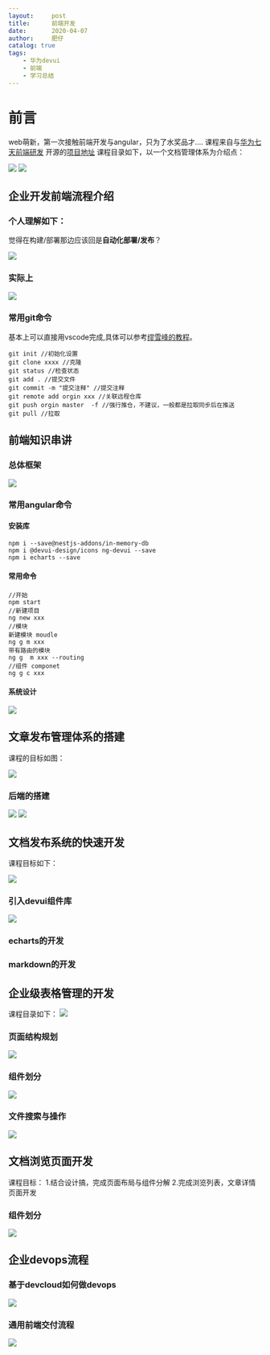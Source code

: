 ```yaml
---
layout:     post
title:      前端开发
date:       2020-04-07
author:     肥仔
catalog: true
tags:
    - 华为devui
    - 前端
    - 学习总结
--- 
```

# 前言
web萌新，第一次接触前端开发与angular，只为了水奖品才....
课程来自与[华为七天前端研发](https://classroom.devcloud.cn-north-4.huaweicloud.com/previewmaterial/be3e0e8882044f1999119e7dea906d3d/class/b0f81317efac46c5a0eb09631011f24d/45aacd113c4a403fb19b4c30bc44bdae/866fb2410aeb4f86b595770624d3aab9)
开源的[项目地址]()
课程目录如下，以一个文档管理体系为介绍点：

<img src ="https://daniao2017.github.io/img/in_post/web/目录.png">

<img src ="https://daniao2017.github.io/img/in_post/web/3.png">

## 企业开发前端流程介绍
### 个人理解如下：
觉得在构建/部署那边应该回是**自动化部署/发布**？

<img src ="https://daniao2017.github.io/img/in_post/web/devops.png">

### 实际上

<img src ="https://daniao2017.github.io/img/in_post/web/devops.png">

### 常用git命令

基本上可以直接用vscode完成,具体可以参考[缪雪峰的教程](https://www.liaoxuefeng.com/wiki/896043488029600)。

```
git init //初始化设置
git clone xxxx //克隆
git status //检查状态
git add . //提交文件
git commit -m "提交注释" //提交注释
git remote add orgin xxx //关联远程仓库
git push orgin master  -f //强行推仓，不建议，一般都是拉取同步后在推送
git pull //拉取

```
## 前端知识串讲
### 总体框架

<img src ="https://daniao2017.github.io/img/in_post/web开发/web-5.png">

### 常用angular命令
#### 安装库
```
npm i --save@nestjs-addons/in-memory-db
npm i @devui-design/icons ng-devui --save
npm i echarts --save
```
#### 常用命令
```
//开始
npm start
//新建项目
ng new xxx
//模块
新建模块 moudle
ng g m xxx
带有路由的模块
ng g  m xxx --routing
//组件 componet
ng g c xxx
```
#### 系统设计

<img src ="https://daniao2017.github.io/img/in_post/web开发/系统设计.png">

## 文章发布管理体系的搭建
课程的目标如图：

<img src ="https://daniao2017.github.io/img/in_post/web开发/第三课课程目标.png">

### 后端的搭建

<img src ="https://daniao2017.github.io/img/in_post/web开发/后端项目.png">

<img src ="https://daniao2017.github.io/img/in_post/web开发/proxy接口.png">

## 文档发布系统的快速开发
课程目标如下：

<img src ="https://daniao2017.github.io/img/in_post/web开发/第四课程目标.png">

### 引入devui组件库

<img src ="https://daniao2017.github.io/img/in_post/web开发/devui组件库.png">

### echarts的开发
### markdown的开发
## 企业级表格管理的开发
课程目录如下：
<img src ="https://daniao2017.github.io/img/in_post/web开发/第五课程目标.png">

### 页面结构规划

<img src ="https://daniao2017.github.io/img/in_post/web开发/页面结构规划.jpg">

### 组件划分

<img src ="https://daniao2017.github.io/img/in_post/web开发/组件划分.png">

### 文件搜索与操作
<img src ="https://daniao2017.github.io/img/in_post/web开发/文件搜索与操作.png">


## 文档浏览页面开发
课程目标：
1.结合设计搞，完成页面布局与组件分解
2.完成浏览列表，文章详情页面开发
### 组件划分

<img src ="https://daniao2017.github.io/img/in_post/web开发/6-组件划分.png">

## 企业devops流程
### 基于devcloud如何做devops

<img src ="https://daniao2017.github.io/img/in_post/web开发/怎样做devops.png">

### 通用前端交付流程

<img src ="https://daniao2017.github.io/img/in_post/web开发/通用前端流程.png">

